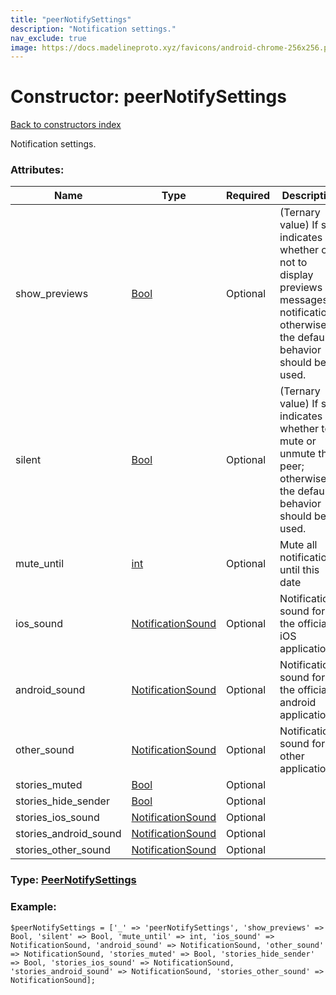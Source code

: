 ```yaml
---
title: "peerNotifySettings"
description: "Notification settings."
nav_exclude: true
image: https://docs.madelineproto.xyz/favicons/android-chrome-256x256.png
---
```

# Constructor: peerNotifySettings  
[Back to constructors index](/API_docs/constructors/index.html)



Notification settings.

### Attributes:

| Name     |    Type       | Required | Description |
|----------|---------------|----------|-------------|
|show\_previews|[Bool](/API_docs/types/Bool.html) | Optional|(Ternary value) If set, indicates whether or not to display previews of messages in notifications; otherwise the default behavior should be used.|
|silent|[Bool](/API_docs/types/Bool.html) | Optional|(Ternary value) If set, indicates whether to mute or unmute the peer; otherwise the default behavior should be used.|
|mute\_until|[int](/API_docs/types/int.html) | Optional|Mute all notifications until this date|
|ios\_sound|[NotificationSound](/API_docs/types/NotificationSound.html) | Optional|Notification sound for the official iOS application|
|android\_sound|[NotificationSound](/API_docs/types/NotificationSound.html) | Optional|Notification sound for the official android application|
|other\_sound|[NotificationSound](/API_docs/types/NotificationSound.html) | Optional|Notification sound for other applications|
|stories\_muted|[Bool](/API_docs/types/Bool.html) | Optional|
|stories\_hide\_sender|[Bool](/API_docs/types/Bool.html) | Optional|
|stories\_ios\_sound|[NotificationSound](/API_docs/types/NotificationSound.html) | Optional|
|stories\_android\_sound|[NotificationSound](/API_docs/types/NotificationSound.html) | Optional|
|stories\_other\_sound|[NotificationSound](/API_docs/types/NotificationSound.html) | Optional|



### Type: [PeerNotifySettings](/API_docs/types/PeerNotifySettings.html)


### Example:

```
$peerNotifySettings = ['_' => 'peerNotifySettings', 'show_previews' => Bool, 'silent' => Bool, 'mute_until' => int, 'ios_sound' => NotificationSound, 'android_sound' => NotificationSound, 'other_sound' => NotificationSound, 'stories_muted' => Bool, 'stories_hide_sender' => Bool, 'stories_ios_sound' => NotificationSound, 'stories_android_sound' => NotificationSound, 'stories_other_sound' => NotificationSound];
```  
